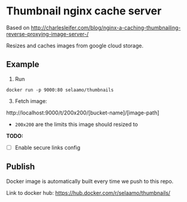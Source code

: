 # Thumbnail nginx cache server

Based on http://charlesleifer.com/blog/nginx-a-caching-thumbnailing-reverse-proxying-image-server-/


Resizes and caches images from google cloud storage.

## Example

1. Run

```
docker run -p 9000:80 selaamo/thumbnails
```

3. Fetch image:

http://localhost:9000/t/200x200/[bucket-name]/[image-path]

* `200x200` are the limits this image should resized to


**TODO:**

* [ ] Enable secure links config

## Publish

Docker image is automatically built every time we push to this repo.

Link to docker hub: https://hub.docker.com/r/selaamo/thumbnails/
